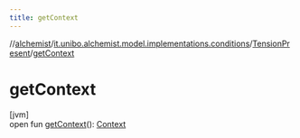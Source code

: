 ```yaml
---
title: getContext
---
```

//[alchemist](../../../index.html)/[it.unibo.alchemist.model.implementations.conditions](../index.html)/[TensionPresent](index.html)/[getContext](get-context.html)



# getContext



[jvm]\
open fun [getContext](get-context.html)(): [Context](../../it.unibo.alchemist.model.interfaces/-context/index.html)




